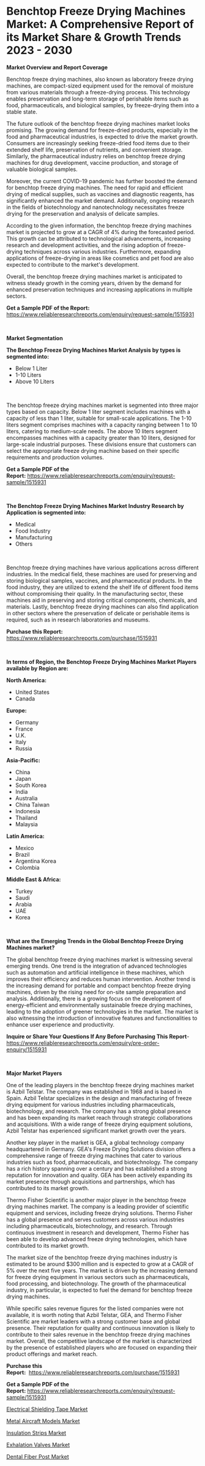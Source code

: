 <p><h1>Benchtop Freeze Drying Machines Market: A Comprehensive Report of its Market Share & Growth Trends 2023 - 2030</h1></p><p><strong>Market Overview and Report Coverage</strong></p>
<p><p>Benchtop freeze drying machines, also known as laboratory freeze drying machines, are compact-sized equipment used for the removal of moisture from various materials through a freeze-drying process. This technology enables preservation and long-term storage of perishable items such as food, pharmaceuticals, and biological samples, by freeze-drying them into a stable state.</p><p>The future outlook of the benchtop freeze drying machines market looks promising. The growing demand for freeze-dried products, especially in the food and pharmaceutical industries, is expected to drive the market growth. Consumers are increasingly seeking freeze-dried food items due to their extended shelf life, preservation of nutrients, and convenient storage. Similarly, the pharmaceutical industry relies on benchtop freeze drying machines for drug development, vaccine production, and storage of valuable biological samples.</p><p>Moreover, the current COVID-19 pandemic has further boosted the demand for benchtop freeze drying machines. The need for rapid and efficient drying of medical supplies, such as vaccines and diagnostic reagents, has significantly enhanced the market demand. Additionally, ongoing research in the fields of biotechnology and nanotechnology necessitates freeze drying for the preservation and analysis of delicate samples.</p><p>According to the given information, the benchtop freeze drying machines market is projected to grow at a CAGR of 4% during the forecasted period. This growth can be attributed to technological advancements, increasing research and development activities, and the rising adoption of freeze-drying techniques across various industries. Furthermore, expanding applications of freeze-drying in areas like cosmetics and pet food are also expected to contribute to the market's development.</p><p>Overall, the benchtop freeze drying machines market is anticipated to witness steady growth in the coming years, driven by the demand for enhanced preservation techniques and increasing applications in multiple sectors.</p></p>
<p><strong>Get a Sample PDF of the Report:</strong> <a href="https://www.reliableresearchreports.com/enquiry/request-sample/1515931">https://www.reliableresearchreports.com/enquiry/request-sample/1515931</a></p>
<p>&nbsp;</p>
<p><strong>Market Segmentation</strong></p>
<p><strong>The Benchtop Freeze Drying Machines Market Analysis by types is segmented into:</strong></p>
<p><ul><li>Below 1 Liter</li><li>1-10 Liters</li><li>Above 10 Liters</li></ul></p>
<p>&nbsp;</p>
<p><p>The benchtop freeze drying machines market is segmented into three major types based on capacity. Below 1 liter segment includes machines with a capacity of less than 1 liter, suitable for small-scale applications. The 1-10 liters segment comprises machines with a capacity ranging between 1 to 10 liters, catering to medium-scale needs. The above 10 liters segment encompasses machines with a capacity greater than 10 liters, designed for large-scale industrial purposes. These divisions ensure that customers can select the appropriate freeze drying machine based on their specific requirements and production volumes.</p></p>
<p><strong>Get a Sample PDF of the Report:</strong>&nbsp;<a href="https://www.reliableresearchreports.com/enquiry/request-sample/1515931">https://www.reliableresearchreports.com/enquiry/request-sample/1515931</a></p>
<p>&nbsp;</p>
<p><strong>The Benchtop Freeze Drying Machines Market Industry Research by Application is segmented into:</strong></p>
<p><ul><li>Medical</li><li>Food Industry</li><li>Manufacturing</li><li>Others</li></ul></p>
<p>&nbsp;</p>
<p><p>Benchtop freeze drying machines have various applications across different industries. In the medical field, these machines are used for preserving and storing biological samples, vaccines, and pharmaceutical products. In the food industry, they are utilized to extend the shelf life of different food items without compromising their quality. In the manufacturing sector, these machines aid in preserving and storing critical components, chemicals, and materials. Lastly, benchtop freeze drying machines can also find application in other sectors where the preservation of delicate or perishable items is required, such as in research laboratories and museums.</p></p>
<p><strong>Purchase this Report:</strong>&nbsp; <a href="https://www.reliableresearchreports.com/purchase/1515931">https://www.reliableresearchreports.com/purchase/1515931</a></p>
<p>&nbsp;</p>
<p><strong>In terms of Region, the Benchtop Freeze Drying Machines Market Players available by Region are:</strong></p>
<p>
    <p> <strong> North America: </strong>
        <ul>
            <li>United States</li>
            <li>Canada</li>
        </ul>
        </p> 
    <p> <strong> Europe: </strong>
        <ul>
            <li>Germany</li>
            <li>France</li>
            <li>U.K.</li>
            <li>Italy</li>
            <li>Russia</li>
        </ul>
        </p> 
    <p> <strong> Asia-Pacific: </strong>
        <ul>
            <li>China</li>
            <li>Japan</li>
            <li>South Korea</li>
            <li>India</li>
            <li>Australia</li>
            <li>China Taiwan</li>
            <li>Indonesia</li>
            <li>Thailand</li>
            <li>Malaysia</li>
        </ul>
        </p> 
    <p> <strong> Latin America: </strong>
        <ul>
            <li>Mexico</li>
            <li>Brazil</li>
            <li>Argentina Korea</li>
            <li>Colombia</li>
        </ul>
        </p> 
    <p> <strong> Middle East & Africa: </strong>
        <ul>
            <li>Turkey</li>
            <li>Saudi</li>
            <li>Arabia</li>
            <li>UAE</li>
            <li>Korea</li>
        </ul>
    </p>
    </p>
<p>&nbsp;</p>
<p><strong>What are the Emerging Trends in the Global Benchtop Freeze Drying Machines market?</strong></p>
<p><p>The global benchtop freeze drying machines market is witnessing several emerging trends. One trend is the integration of advanced technologies such as automation and artificial intelligence in these machines, which improves their efficiency and reduces human intervention. Another trend is the increasing demand for portable and compact benchtop freeze drying machines, driven by the rising need for on-site sample preparation and analysis. Additionally, there is a growing focus on the development of energy-efficient and environmentally sustainable freeze drying machines, leading to the adoption of greener technologies in the market. The market is also witnessing the introduction of innovative features and functionalities to enhance user experience and productivity.</p></p>
<p><strong>Inquire or Share Your Questions If Any Before Purchasing This Report</strong>- <a href="https://www.reliableresearchreports.com/enquiry/pre-order-enquiry/1515931">https://www.reliableresearchreports.com/enquiry/pre-order-enquiry/1515931</a></p>
<p>&nbsp;</p>
<p><strong>Major Market Players</strong></p>
<p><p>One of the leading players in the benchtop freeze drying machines market is Azbil Telstar. The company was established in 1968 and is based in Spain. Azbil Telstar specializes in the design and manufacturing of freeze drying equipment for various industries including pharmaceuticals, biotechnology, and research. The company has a strong global presence and has been expanding its market reach through strategic collaborations and acquisitions. With a wide range of freeze drying equipment solutions, Azbil Telstar has experienced significant market growth over the years.</p><p>Another key player in the market is GEA, a global technology company headquartered in Germany. GEA's Freeze Drying Solutions division offers a comprehensive range of freeze drying machines that cater to various industries such as food, pharmaceuticals, and biotechnology. The company has a rich history spanning over a century and has established a strong reputation for innovation and quality. GEA has been actively expanding its market presence through acquisitions and partnerships, which has contributed to its market growth.</p><p>Thermo Fisher Scientific is another major player in the benchtop freeze drying machines market. The company is a leading provider of scientific equipment and services, including freeze drying solutions. Thermo Fisher has a global presence and serves customers across various industries including pharmaceuticals, biotechnology, and research. Through continuous investment in research and development, Thermo Fisher has been able to develop advanced freeze drying technologies, which have contributed to its market growth.</p><p>The market size of the benchtop freeze drying machines industry is estimated to be around $300 million and is expected to grow at a CAGR of 5% over the next five years. The market is driven by the increasing demand for freeze drying equipment in various sectors such as pharmaceuticals, food processing, and biotechnology. The growth of the pharmaceutical industry, in particular, is expected to fuel the demand for benchtop freeze drying machines.</p><p>While specific sales revenue figures for the listed companies were not available, it is worth noting that Azbil Telstar, GEA, and Thermo Fisher Scientific are market leaders with a strong customer base and global presence. Their reputation for quality and continuous innovation is likely to contribute to their sales revenue in the benchtop freeze drying machines market. Overall, the competitive landscape of the market is characterized by the presence of established players who are focused on expanding their product offerings and market reach.</p></p>
<p><strong>Purchase this Report:</strong>&nbsp;&nbsp;<a href="https://www.reliableresearchreports.com/purchase/1515931">https://www.reliableresearchreports.com/purchase/1515931</a></p>
<p></p>
<p><strong>Get a Sample PDF of the Report:</strong>&nbsp;<a href="https://www.reliableresearchreports.com/enquiry/request-sample/1515931">https://www.reliableresearchreports.com/enquiry/request-sample/1515931</a></p>
<p><p><a href="https://medium.com/@rameshramurp23/electrical-shielding-tape-market-size-market-outlook-and-market-forecast-2023-to-2030-2898661a44d7">Electrical Shielding Tape Market</a></p><p><a href="https://www.linkedin.com/pulse/metal-aircraft-models-market-research-report-unlocks-jwxff/">Metal Aircraft Models Market</a></p><p><a href="https://www.linkedin.com/pulse/insulation-strips-market-challenges-opportunities-growth-33bff/">Insulation Strips Market</a></p><p><a href="https://www.linkedin.com/pulse/exhalation-valves-market-challenges-opportunities-growth-r8xzf/">Exhalation Valves Market</a></p><p><a href="https://medium.com/@adityalohrp23/dental-fiber-post-market-research-report-its-history-and-forecast-2023-to-2030-41567d1849db">Dental Fiber Post Market</a></p></p>